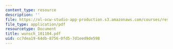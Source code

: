 ```yaml
---
content_type: resource
description: ''
file: https://ol-ocw-studio-app-production.s3.amazonaws.com/courses/res-12-000-evolution-of-physical-oceanography-spring-2007/cc7dea1964db87560fd57d1eed9de598_wunsch_101104.pdf
file_type: application/pdf
resourcetype: Document
title: wunsch_101104.pdf
uid: cc7dea19-64db-8756-0fd5-7d1eed9de598
---
```

